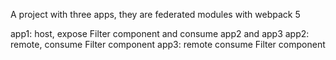A project with three apps, they are federated modules with webpack 5

app1: host, expose Filter component and consume app2 and app3
app2: remote, consume Filter component
app3: remote consume Filter component
